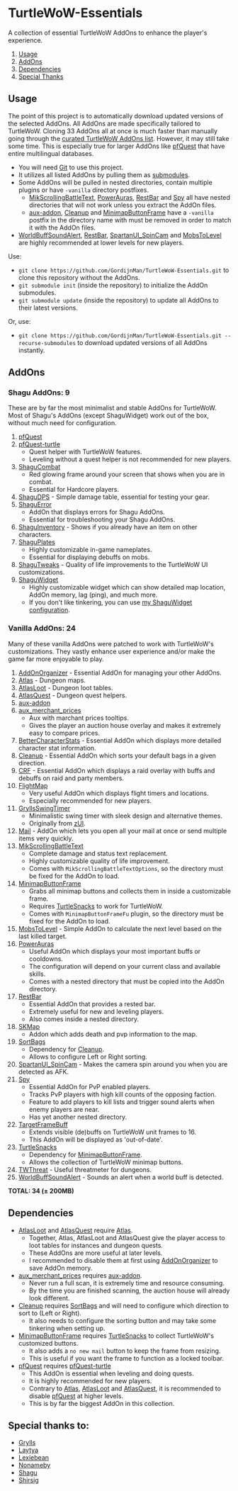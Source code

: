 # TurtleWoW-Essentials
A collection of essential TurtleWoW AddOns to enhance the player's experience.

1. [Usage](#usage)
2. [AddOns](#addons)
3. [Dependencies](#dependencies)
4. [Special Thanks](#special-thanks-to)

## Usage

The point of this project is to automatically download updated versions of the selected AddOns. 
All AddOns are made specifically tailored to TurtleWoW.
Cloning 33 AddOns all at once is much faster than manually going through the [curated TurtleWoW AddOns list](https://turtle-wow.fandom.com/wiki/Addons).
However, it may still take some time. 
This is especially true for larger AddOns like [pfQuest](https://github.com/shagu/pfQuest.git) that have entire multilingual databases.

* You will need [Git](https://git-scm.com/) to use this project.
* It utilizes all listed AddOns by pulling them as [submodules](./.gitmodules).
* Some AddOns will be pulled in nested directories, contain multiple plugins or have `-vanilla` directory postfixes.
    - [MikScrollingBattleText](https://github.com/AtheneGenesis/Vanilla_MikScrollingBattleText.git), [PowerAuras](https://github.com/laytya/PowerAuras-vanilla.git), [RestBar](https://github.com/Steelbash/RestBar.git) and [Spy](https://github.com/laytya/Spy-vanilla.git) all have nested directories that will not work unless you extract the AddOn files.
    - [aux-addon](https://github.com/shirsig/aux-addon-vanilla.git), [Cleanup](https://github.com/shirsig/Cleanup-vanilla.git) and [MinimapButtonFrame](https://github.com/laytya/MinimapButtonFrame-vanilla.git) have a `-vanilla` postfix in the directory name with must be removed in order to match it with the AddOn files.
* [WorldBuffSoundAlert](https://github.com/Bergador/WorldBuffSoundAlert.git), [RestBar](https://github.com/Steelbash/RestBar.git), [SpartanUI_SpinCam](https://github.com/Daribon/SpartanUI_SpinCam.git) and [MobsToLevel](https://github.com/idontbyte/MobsToLevel.git) are highly recommended at lower levels for new players.

Use:
* `git clone https://github.com/GordijnMan/TurtleWoW-Essentials.git` to clone this repository without the AddOns.
* `git submodule init` (inside the repository) to initialize the AddOn submodules.
* `git submodule update` (inside the repository) to update all AddOns to their latest versions.

Or, use:
* `git clone https://github.com/GordijnMan/TurtleWoW-Essentials.git --recurse-submodules` to download updated versions of all AddOns instantly.

## AddOns

### Shagu AddOns: 9

These are by far the most minimalist and stable AddOns for TurtleWoW.
Most of Shagu's AddOns (except ShaguWidget) work out of the box, without much need for configuration.

1. [pfQuest](https://github.com/shagu/pfQuest.git)
2. [pfQuest-turtle](https://github.com/shagu/pfQuest-turtle.git)
   - Quest helper with TurtleWoW features.
   - Leveling without a quest helper is not recommended for new players.
3. [ShaguCombat](https://github.com/shagu/ShaguCombat.git)
   - Red glowing frame around your screen that shows when you are in combat.
   - Essential for Hardcore players.
4. [ShaguDPS](https://github.com/shagu/ShaguDPS.git) - Simple damage table, essential for testing your gear.
5. [ShaguError](https://github.com/shagu/ShaguError.git)
   - AddOn that displays errors for Shagu AddOns.
   - Essential for troubleshooting your Shagu AddOns.
6. [ShaguInventory](https://github.com/shagu/ShaguInventory.git) - Shows if you already have an item on other characters.
7. [ShaguPlates](https://github.com/shagu/ShaguPlates.git)
   - Highly customizable in-game nameplates.
   - Essential for displaying debuffs on mobs.
8. [ShaguTweaks](https://github.com/shagu/ShaguTweaks.git) - Quality of life improvements to the TurtleWoW UI customizations.
9. [ShaguWidget](https://github.com/shagu/ShaguWidget.git)
    - Highly customizable widget which can show detailed map location, AddOn memory, lag (ping), and much more.
    - If you don't like tinkering, you can use [my ShaguWidget configuration](./ShaguWidget.cfg).

### Vanilla AddOns: 24

Many of these vanilla AddOns were patched to work with TurtleWoW's customizations.
They vastly enhance user experience and/or make the game far more enjoyable to play.

1. [AddOnOrganizer](https://github.com/Monteo/AddOnOrganizer.git) - Essential AddOn for managing your other AddOns.
2. [Atlas](https://github.com/Nonameby/Atlas.git) - Dungeon maps.
3. [AtlasLoot](https://github.com/Lexiebean/AtlasLoot.git) - Dungeon loot tables.
4. [AtlasQuest](https://github.com/Nonameby/AtlasQuest.git) - Dungeon quest helpers.
5. [aux-addon](https://github.com/shirsig/aux-addon-vanilla.git)
6. [aux_merchant_prices](https://github.com/shirsig/aux_merchant_prices.git)
   - Aux with marchant prices tooltips.
   - Gives the player an auction house overlay and makes it extremely easy to compare prices.
7. [BetterCharacterStats](https://github.com/Lexiebean/BetterCharacterStats.git) - Essential AddOn which displays more detailed character stat information.
8. [Cleanup](https://github.com/shirsig/Cleanup-vanilla.git) - Essential AddOn which sorts your default bags in a given direction.
9. [CRF](https://github.com/luskanek/CRF.git) - Essential AddOn which displays a raid overlay with buffs and debuffs on raid and party members.
10. [FlightMap](https://github.com/GryllsAddons/FlightMap.git)
    - Very useful AddOn which displays flight timers and locations.
    - Especially recommended for new players.
11. [GryllsSwingTimer](https://github.com/GryllsAddons/GryllsSwingTimer.git)
    - Minimalistic swing timer with sleek design and alternative themes.
    - Originally from [zUI](https://github.com/Ko0z/zUI.git).
12. [Mail](https://github.com/EinBaum/Mail.git) - AddOn which lets you open all your mail at once or send multiple items very quickly.
13. [MikScrollingBattleText](https://github.com/AtheneGenesis/Vanilla_MikScrollingBattleText.git)
    - Complete damage and status text replacement.
    - Highly customizable quality of life improvement.
    - Comes with `MikScrollingBattleTextOptions`, so the directory must be fixed for the AddOn to load.
14. [MinimapButtonFrame](https://github.com/laytya/MinimapButtonFrame-vanilla.git)
    - Grabs all minimap buttons and collects them in inside a customizable frame.
    - Requires [TurtleSnacks](https://github.com/McPewPew/TurtleSnacks.git) to work for TurtleWoW.
    - Comes with `MinimapButtonFrameFu` plugin, so the directory must be fixed for the AddOn to load.
15. [MobsToLevel](https://github.com/idontbyte/MobsToLevel.git) - Simple AddOn to calculate the next level based on the last killed target.
16. [PowerAuras](https://github.com/laytya/PowerAuras-vanilla.git)
    - Useful AddOn which displays your most important buffs or cooldowns.
    - The configuration will depend on your current class and available skills.
    - Comes with a nested directory that must be copied into the AddOn directory.
17. [RestBar](https://github.com/Steelbash/RestBar.git)
    - Essential AddOn that provides a rested bar.
    - Extremely useful for new and leveling players.
    - Also comes inside a nested directory.
18. [SKMap](https://github.com/EinBaum/SKMap.git)
    - Addon which adds death and pvp information to the map.
19. [SortBags](https://github.com/refaim/SortBags.git)
    - Dependency for [Cleanup](https://github.com/shirsig/Cleanup-vanilla.git).
    - Allows to configure Left or Right sorting.
20. [SpartanUI_SpinCam](https://github.com/Daribon/SpartanUI_SpinCam.git) - Makes the camera spin around you when you are detected as AFK.
21. [Spy](https://github.com/laytya/Spy-vanilla.git)
    - Essential AddOn for PvP enabled players.
    - Tracks PvP players with high kill counts of the opposing faction.
    - Feature to add players to kill lists and trigger sound alerts when enemy players are near.
    - Has yet another nested directory.
22. [TargetFrameBuff](https://github.com/ZiiMs/TargetFrameBuff.git)
    - Extends visible (de)buffs on TurtleWoW unit frames to 16.
    - This AddOn will be displayed as 'out-of-date'.
23. [TurtleSnacks](https://github.com/McPewPew/TurtleSnacks.git)
    - Dependency for [MinimapButtonFrame](https://github.com/laytya/MinimapButtonFrame-vanilla.git).
    - Allows the collection of TurtleWoW minimap buttons.
24. [TWThreat](https://github.com/CosminPOP/TWThreat.git) - Useful threatmeter for dungeons.
25. [WorldBuffSoundAlert](https://github.com/Bergador/WorldBuffSoundAlert.git) - Sounds an alert when a world buff is detected.

**TOTAL: 34 (± 200MB)**

## Dependencies

* [AtlasLoot](https://github.com/Lexiebean/AtlasLoot.git) and [AtlasQuest](https://github.com/Nonameby/AtlasQuest.git) require [Atlas](https://github.com/Nonameby/Atlas.git).
  - Together, Atlas, AtlasLoot and AtlasQuest give the player access to loot tables for instances and dungeon quests.
  - These AddOns are more useful at later levels.
  - I recommended to disable them at first using [AddOnOrganizer](https://github.com/Monteo/AddOnOrganizer.git) to save AddOn memory.
* [aux_merchant_prices](https://github.com/shirsig/aux_merchant_prices.git) requires [aux-addon](https://github.com/shirsig/aux-addon-vanilla.git).
  - Never run a full scan, it is extremely time and resource consuming.
  - By the time you are finished scanning, the auction house will already look different.
* [Cleanup](https://github.com/shirsig/Cleanup-vanilla.git) requires [SortBags](https://github.com/refaim/SortBags.git) and will need to configure which direction to sort to (Left or Right).
  - It also needs to configure the sorting button and may take some tinkering when setting up.
* [MinimapButtonFrame](https://github.com/laytya/MinimapButtonFrame-vanilla.git) requires [TurtleSnacks](https://github.com/McPewPew/TurtleSnacks.git) to collect TurtleWoW's customized buttons.
  - It also adds a `no new mail` button to keep the frame from resizing.
  - This is useful if you want the frame to function as a locked toolbar.
* [pfQuest](https://github.com/shagu/pfQuest.git) requires [pfQuest-turtle](https://github.com/shagu/pfQuest-turtle.git)
  - This AddOn is essential when leveling and doing quests.
  - It is highly recommended for new players.
  - Contrary to [Atlas](https://github.com/Nonameby/Atlas.git), [AtlasLoot](https://github.com/Lexiebean/AtlasLoot.git) and [AtlasQuest](https://github.com/Nonameby/AtlasQuest.git), it is recommended to disable [pfQuest](https://github.com/shagu/pfQuest.git) at higher levels.
  - This is by far the biggest AddOn in this collection.

## Special thanks to:

- [Grylls](https://github.com/GryllsAddons)
- [Laytya](https://github.com/laytya)
- [Lexiebean](https://github.com/Lexiebean)
- [Nonameby](https://github.com/Nonameby)
- [Shagu](https://github.com/shagu)
- [Shirsig](https://github.com/Shirsig)
